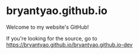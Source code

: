 # bryantyao.github.io

Welcome to my website's GitHub!

If you're looking for the source, go to https://bryantyao.github.io/bryantyao.github.io-dev
